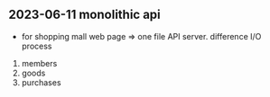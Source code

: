 ## 2023-06-11 monolithic api

- for shopping mall web page
=> one file API server. difference I/O process
1) members
2) goods
3) purchases